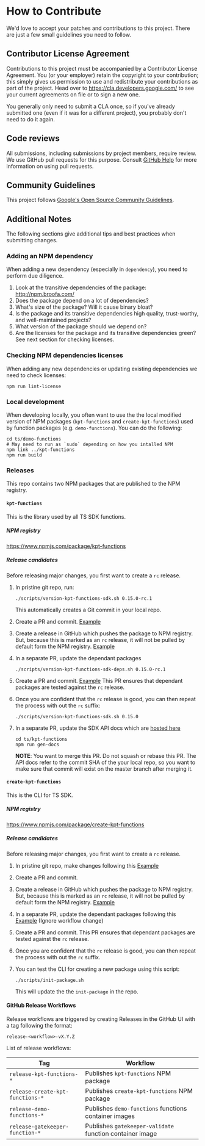 # How to Contribute

We'd love to accept your patches and contributions to this project. There are
just a few small guidelines you need to follow.

## Contributor License Agreement

Contributions to this project must be accompanied by a Contributor License
Agreement. You (or your employer) retain the copyright to your contribution;
this simply gives us permission to use and redistribute your contributions as
part of the project. Head over to <https://cla.developers.google.com/> to see
your current agreements on file or to sign a new one.

You generally only need to submit a CLA once, so if you've already submitted one
(even if it was for a different project), you probably don't need to do it
again.

## Code reviews

All submissions, including submissions by project members, require review. We
use GitHub pull requests for this purpose. Consult
[GitHub Help](https://help.github.com/articles/about-pull-requests/) for more
information on using pull requests.

## Community Guidelines

This project follows
[Google's Open Source Community Guidelines](https://opensource.google.com/conduct/).

## Additional Notes

The following sections give additional tips and best practices when submitting
changes.

### Adding an NPM dependency

When adding a new dependency (especially in `dependency`), you need to perform
due diligence.

1. Look at the transitive dependencies of the package: <http://npm.broofa.com/>
1. Does the package depend on a lot of dependencies?
1. What's size of the package? Will it cause binary bloat?
1. Is the package and its transitive dependencies high quality, trust-worthy,
   and well-maintained projects?
1. What version of the package should we depend on?
1. Are the licenses for the package and its transitive dependencies green? See
   next section for checking licenses.

### Checking NPM dependencies licenses

When adding any new dependencies or updating existing dependencies we need to
check licenses:

```console
npm run lint-license
```

### Local development

When developing locally, you often want to use the the local modified version of
NPM packages (`kpt-functions` and `create-kpt-functions`) used by function
packages (e.g. `demo-functions`). You can do the following:

```console
cd ts/demo-functions
# May need to run as `sudo` depending on how you intalled NPM
npm link ../kpt-functions
npm run build
```

### Releases

This repo contains two NPM packages that are published to the NPM registry.

#### `kpt-functions`

This is the library used by all TS SDK functions.

##### NPM registry

https://www.npmjs.com/package/kpt-functions

##### Release candidates

Before releasing major changes, you first want to create a `rc` release.

1.  In pristine git repo, run:

    ```console
    ./scripts/version-kpt-functions-sdk.sh 0.15.0-rc.1
    ```

    This automatically creates a Git commit in your local repo.

2.  Create a PR and commit.
    [Example](https://github.com/GoogleContainerTools/kpt-functions-sdk/commit/d944c818f564a183c3cb092b282f5e83f770b18a)
3.  Create a release in GitHub which pushes the package to NPM registry. But,
    because this is marked as an `rc` release, it will not be pulled by default
    form the NPM registry.
    [Example](https://github.com/GoogleContainerTools/kpt-functions-sdk/releases/tag/release-kpt-functions-v0.14.0)

4.  In a separate PR, update the dependant packages

    ```console
    ./scripts/version-kpt-functions-sdk-deps.sh 0.15.0-rc.1
    ```

5.  Create a PR and commit.
    [Example](https://github.com/GoogleContainerTools/kpt-functions-sdk/commit/e1126e5a23fac3d3a79706ceaca924a9b4d31a18)
    This PR ensures that dependant packages are tested against the `rc` release.

6.  Once you are confident that the `rc` release is good, you can then repeat
    the process with out the `rc` suffix:
    ```console
    ./scripts/version-kpt-functions-sdk.sh 0.15.0
    ```
7.  In a separate PR, update the SDK API docs which are
    [hosted here](https://googlecontainertools.github.io/kpt-functions-sdk/api/)

    ```console
    cd ts/kpt-functions
    npm run gen-docs
    ```

    **NOTE**: You want to merge this PR. Do not squash or rebase this PR. The
    API docs refer to the commit SHA of the your local repo, so you want to make
    sure that commit will exist on the master branch after merging it.

#### `create-kpt-functions`

This is the CLI for TS SDK.

##### NPM registry

https://www.npmjs.com/package/create-kpt-functions

##### Release candidates

Before releasing major changes, you first want to create a `rc` release.

1.  In pristine git repo, make changes following this
    [Example](https://github.com/GoogleContainerTools/kpt-functions-sdk/pull/102/files)
2.  Create a PR and commit.
3.  Create a release in GitHub which pushes the package to NPM registry. But,
    because this is marked as an `rc` release, it will not be pulled by default
    form the NPM registry.
    [Example](https://github.com/GoogleContainerTools/kpt-functions-sdk/releases/tag/release-create-kpt-functions-v0.16.0)
4.  In a separate PR, update the dependant packages following this
    [Example](https://github.com/GoogleContainerTools/kpt-functions-sdk/pull/103/files)
    (Ignore workflow change)

5.  Create a PR and commit. This PR ensures that dependant packages are tested
    against the `rc` release.

6.  Once you are confident that the `rc` release is good, you can then repeat
    the process with out the `rc` suffix.
7.  You can test the CLI for creating a new package using this script:
    ```console
    ./scripts/init-package.sh
    ```
    This will update the the `init-package` in the repo.

#### GitHub Release Workflows

Release workflows are triggered by creating Releases in the GitHub UI with a tag
following the format:

`release-<workflow>-vX.Y.Z`

List of release workflows:

| Tag                              | Workflow                                                 |
| -------------------------------- | -------------------------------------------------------- |
| `release-kpt-functions-*`        | Publishes `kpt-functions` NPM package                    |
| `release-create-kpt-functions-*` | Publishes `create-kpt-functions` NPM package             |
| `release-demo-functions-*`       | Publishes `demo-functions` functions container images    |
| `release-gatekeeper-function-*`  | Publishes `gatekeeper-validate` function container image |
